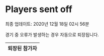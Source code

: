 # Players sent off
최종 업데이트: 2020년 12월 18일 02시 56분


경기 중 오류가 발생하는 경우 자동으로 퇴장됩니다.


| 퇴장된 참가자 |
|:---:|